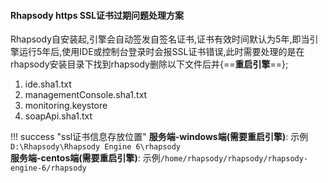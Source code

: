 #### Rhapsody https SSL证书过期问题处理方案

Rhapsody自安装起,引擎会自动签发自签名证书,证书有效时间默认为5年,即当引擎运行5年后,使用IDE或控制台登录时会报SSL证书错误,此时需要处理的是在rhapsody安装目录下找到rhapsody删除以下文件后并{==**重启引擎**==};

1. ide.sha1.txt
2. managementConsole.sha1.txt
3. monitoring.keystore
4. soapApi.sha1.txt

!!! success "ssl证书信息存放位置"
     **服务端-windows端(需要重启引擎)**: 示例`D:\Rhapsody\Rhapsody Engine 6\rhapsody` <br>
     **服务端-centos端(需要重启引擎)**: 示例`/home/rhapsody/rhapsody/rhapsody-engine-6/rhapsody` <br>